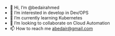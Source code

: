 - 👋 Hi, I’m @bedairahmed
- 👀 I’m interested in develop in Dev/OPS
- 🌱 I’m currently learning Kubernetes
- 💞️ I’m looking to collaborate on Cloud Automation
- 📫 How to reach me abedair@gmail.com 

<!---
bedairahmed/bedairahmed is a ✨ special ✨ repository because its `README.md` (this file) appears on your GitHub profile.
You can click the Preview link to take a look at your changes.
--->
